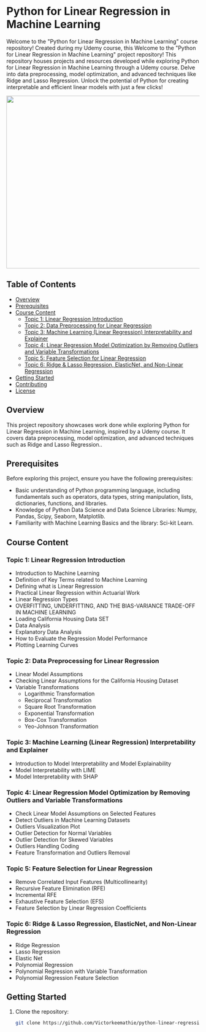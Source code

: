 # __Python for Linear Regression in Machine Learning__

Welcome to the "Python for Linear Regression in Machine Learning" course repository! Created during my Udemy course, this Welcome to the "Python for Linear Regression in Machine Learning" project repository! This repository houses projects and resources developed while exploring Python for Linear Regression in Machine Learning through a Udemy course. Delve into data preprocessing, model optimization, and advanced techniques like Ridge and Lasso Regression. Unlock the potential of Python for creating interpretable and efficient linear models with just a few clicks!

<p align="center">
  <img width="800" height="450" src="https://st3.depositphotos.com/10325516/16045/i/450/depositphotos_160456810-stock-photo-robot-learning-or-solving-problems.jpg">
</p>


## Table of Contents

- [Overview](#overview)
- [Prerequisites](#prerequisites)
- [Course Content](#course-content)
  - [Topic 1: Linear Regression Introduction](#topic-1-linear-regression-introduction)
  - [Topic 2: Data Preprocessing for Linear Regression](#topic-2-data-preprocessing-for-linear-regression)
  - [Topic 3: Machine Learning (Linear Regression) Interpretability and Explainer](#topic-3-machine-learning-linear-regression-interpretability-and-explainer)
  - [Topic 4: Linear Regression Model Optimization by Removing Outliers and Variable Transformations](#topic-4-linear-regression-model-optimization-by-removing-outliers-and-variable-transformations)
  - [Topic 5: Feature Selection for Linear Regression](#topic-5-feature-selection-for-linear-regression)
  - [Topic 6: Ridge & Lasso Regression, ElasticNet, and Non-Linear Regression](#topic-6-ridge--lasso-regression-elasticnet-and-non-linear-regression)
- [Getting Started](#getting-started)
- [Contributing](#contributing)
- [License](#license)

## Overview

This project repository showcases work done while exploring Python for Linear Regression in Machine Learning, inspired by a Udemy course. It covers data preprocessing, model optimization, and advanced techniques such as Ridge and Lasso Regression..

## Prerequisites

Before exploring this project, ensure you have the following prerequisites:

- Basic understanding of Python programming language, including fundamentals such as operators, data types, string manipulation, lists, dictionaries, functions, and libraries.
- Knowledge of Python Data Science and Data Science Libraries: Numpy, Pandas, Scipy, Seaborn, Matplotlib.
- Familiarity with Machine Learning Basics and the library: Sci-kit Learn.

## Course Content

### Topic 1: Linear Regression Introduction

- Introduction to Machine Learning
- Definition of Key Terms related to Machine Learning
- Defining what is Linear Regression
- Practical Linear Regression within Actuarial Work
- Linear Regression Types
- OVERFITTING, UNDERFITTING, AND THE BIAS-VARIANCE TRADE-OFF IN MACHINE LEARNING
- Loading California Housing Data SET
- Data Analysis
- Explanatory Data Analysis
- How to Evaluate the Regression Model Performance
- Plotting Learning Curves

### Topic 2: Data Preprocessing for Linear Regression

- Linear Model Assumptions
- Checking Linear Assumptions for the California Housing Dataset
- Variable Transformations
  - Logarithmic Transformation
  - Reciprocal Transformation
  - Square Root Transformation
  - Exponential Transformation
  - Box-Cox Transformation
  - Yeo-Johnson Transformation

### Topic 3: Machine Learning (Linear Regression) Interpretability and Explainer

- Introduction to Model Interpretability and Model Explainability
- Model Interpretability with LIME
- Model Interpretability with SHAP

### Topic 4: Linear Regression Model Optimization by Removing Outliers and Variable Transformations

- Check Linear Model Assumptions on Selected Features
- Detect Outliers in Machine Learning Datasets
- Outliers Visualization Plot
- Outlier Detection for Normal Variables
- Outlier Detection for Skewed Variables
- Outliers Handling Coding
- Feature Transformation and Outliers Removal

### Topic 5: Feature Selection for Linear Regression

- Remove Correlated Input Features (Multicollinearity)
- Recursive Feature Elimination (RFE)
- Incremental RFE
- Exhaustive Feature Selection (EFS)
- Feature Selection by Linear Regression Coefficients

### Topic 6: Ridge & Lasso Regression, ElasticNet, and Non-Linear Regression

- Ridge Regression
- Lasso Regression
- Elastic Net
- Polynomial Regression
- Polynomial Regression with Variable Transformation
- Polynomial Regression Feature Selection

## Getting Started

1. Clone the repository:

   ```bash
   git clone https://github.com/Victorkeemathie/python-linear-regression-course.git
